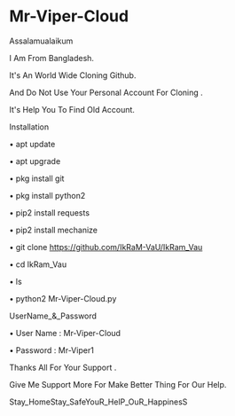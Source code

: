 # Mr-Viper-Cloud

Assalamualaikum  

I Am From Bangladesh.  

It's An World Wide Cloning Github.  

And Do Not Use Your Personal Account For Cloning .  

It's Help You To Find Old Account.



Installation

• apt update

• apt upgrade

• pkg install git

• pkg install python2

• pip2 install requests

• pip2 install mechanize

• git clone https://github.com/IkRaM-VaU/IkRam_Vau

• cd IkRam_Vau

• ls

• python2 Mr-Viper-Cloud.py

UserName_&_Password

• User Name : Mr-Viper-Cloud

• Password : Mr-Viper1

Thanks All For Your Support .

Give Me Support More For Make Better Thing For Our Help.

Stay_HomeStay_SafeYouR_HelP_OuR_HappinesS
